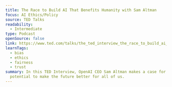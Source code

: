 ```yaml
---
title: The Race to Build AI That Benefits Humanity with Sam Altman
focus: AI Ethics/Policy
source: TED Talks
readability:
  - Intermediate
type: Podcast
openSource: false
link: https://www.ted.com/talks/the_ted_interview_the_race_to_build_ai_that_benefits_humanity_with_sam_altman
learnTags:
  - bias
  - ethics
  - fairness
  - trust
summary: In this TED Interview, OpenAI CEO Sam Altman makes a case for AI's
  potential to make the future better for all of us.
---
```

